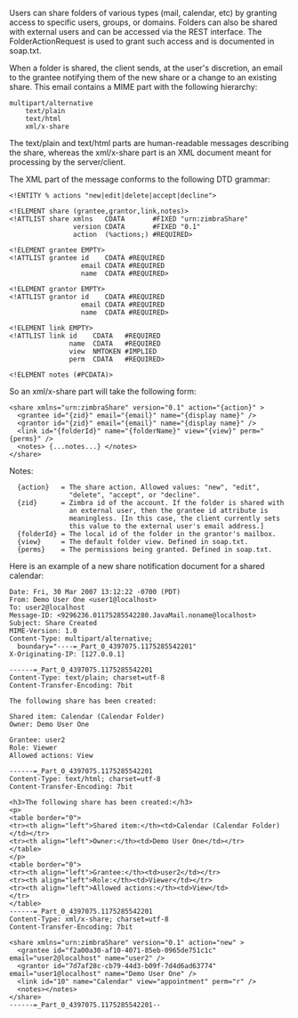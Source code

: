 Users can share folders of various types (mail, calendar, etc) by
granting access to specific users, groups, or domains. Folders can
also be shared with external users and can be accessed via the REST
interface. The FolderActionRequest is used to grant such access
and is documented in soap.txt.

When a folder is shared, the client sends, at the user's discretion,
an email to the grantee notifying them of the new share or a change
to an existing share. This email contains a MIME part with the
following hierarchy:

    multipart/alternative
        text/plain
        text/html
        xml/x-share

The text/plain and text/html parts are human-readable messages
describing the share, whereas the xml/x-share part is an
XML document meant for processing by the server/client.

The XML part of the message conforms to the following DTD grammar:

    <!ENTITY % actions "new|edit|delete|accept|decline">

    <!ELEMENT share (grantee,grantor,link,notes)>
    <!ATTLIST share xmlns   CDATA       #FIXED "urn:zimbraShare"
                    version CDATA       #FIXED "0.1"
                    action  (%actions;) #REQUIRED>

    <!ELEMENT grantee EMPTY>
    <!ATTLIST grantee id    CDATA #REQUIRED
                      email CDATA #REQUIRED
                      name  CDATA #REQUIRED>

    <!ELEMENT grantor EMPTY>
    <!ATTLIST grantor id    CDATA #REQUIRED
                      email CDATA #REQUIRED
                      name  CDATA #REQUIRED>

    <!ELEMENT link EMPTY>
    <!ATTLIST link id    CDATA   #REQUIRED
                   name  CDATA   #REQUIRED
                   view  NMTOKEN #IMPLIED
                   perm  CDATA   #REQUIRED>

    <!ELEMENT notes (#PCDATA)>

So an xml/x-share part will take the following form:

    <share xmlns="urn:zimbraShare" version="0.1" action="{action}" >
      <grantee id="{zid}" email="{email}" name="{display name}" />
      <grantor id="{zid}" email="{email}" name="{display name}" />
      <link id="{folderId}" name="{folderName}" view="{view}" perm="{perms}" />
      <notes> {...notes...} </notes>
    </share>

Notes:

````
  {action}   = The share action. Allowed values: "new", "edit",
               "delete", "accept", or "decline".
  {zid}      = Zimbra id of the account. If the folder is shared with
               an external user, then the grantee id attribute is
               meaningless. [In this case, the client currently sets
               this value to the external user's email address.]
  {folderId} = The local id of the folder in the grantor's mailbox.
  {view}     = The default folder view. Defined in soap.txt.
  {perms}    = The permissions being granted. Defined in soap.txt.
````

Here is an example of a new share notification document for a
shared calendar:

    Date: Fri, 30 Mar 2007 13:12:22 -0700 (PDT)
    From: Demo User One <user1@localhost>
    To: user2@localhost
    Message-ID: <9296236.01175285542280.JavaMail.noname@localhost>
    Subject: Share Created
    MIME-Version: 1.0
    Content-Type: multipart/alternative;
      boundary="----=_Part_0_4397075.1175285542201"
    X-Originating-IP: [127.0.0.1]

    ------=_Part_0_4397075.1175285542201
    Content-Type: text/plain; charset=utf-8
    Content-Transfer-Encoding: 7bit

    The following share has been created:

    Shared item: Calendar (Calendar Folder)
    Owner: Demo User One

    Grantee: user2
    Role: Viewer
    Allowed actions: View

    ------=_Part_0_4397075.1175285542201
    Content-Type: text/html; charset=utf-8
    Content-Transfer-Encoding: 7bit

    <h3>The following share has been created:</h3>
    <p>
    <table border="0">
    <tr><th align="left">Shared item:</th><td>Calendar (Calendar Folder)</td></tr>
    <tr><th align="left">Owner:</th><td>Demo User One</td></tr>
    </table>
    </p>
    <table border="0">
    <tr><th align="left">Grantee:</th><td>user2</td></tr>
    <tr><th align="left">Role:</th><td>Viewer</td></tr>
    <tr><th align="left">Allowed actions:</th><td>View</td>
    </tr>
    </table>
    ------=_Part_0_4397075.1175285542201
    Content-Type: xml/x-share; charset=utf-8
    Content-Transfer-Encoding: 7bit

    <share xmlns="urn:zimbraShare" version="0.1" action="new" >
      <grantee id="f2a00a30-af10-4071-85eb-0965de751c1c" email="user2@localhost" name="user2" />
      <grantor id="7d7af28c-cb79-44d3-b09f-7d4d6ad63774" email="user1@localhost" name="Demo User One" />
      <link id="10" name="Calendar" view="appointment" perm="r" />
      <notes></notes>
    </share>
    ------=_Part_0_4397075.1175285542201--
